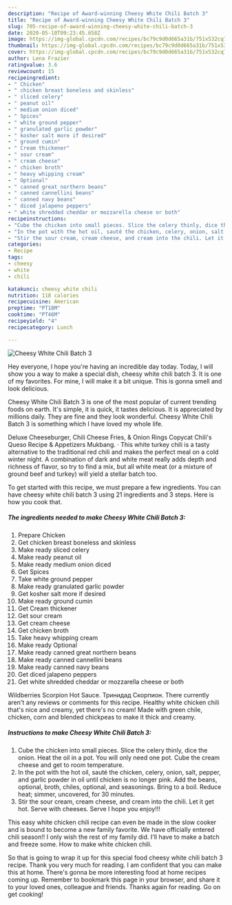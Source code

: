 ```yaml
---
description: "Recipe of Award-winning Cheesy White Chili Batch 3"
title: "Recipe of Award-winning Cheesy White Chili Batch 3"
slug: 705-recipe-of-award-winning-cheesy-white-chili-batch-3
date: 2020-05-10T09:23:45.658Z
image: https://img-global.cpcdn.com/recipes/bc79c9d0d665a31b/751x532cq70/cheesy-white-chili-batch-3-recipe-main-photo.jpg
thumbnail: https://img-global.cpcdn.com/recipes/bc79c9d0d665a31b/751x532cq70/cheesy-white-chili-batch-3-recipe-main-photo.jpg
cover: https://img-global.cpcdn.com/recipes/bc79c9d0d665a31b/751x532cq70/cheesy-white-chili-batch-3-recipe-main-photo.jpg
author: Lena Frazier
ratingvalue: 3.6
reviewcount: 15
recipeingredient:
- " Chicken"
- " chicken breast boneless and skinless"
- " sliced celery"
- " peanut oil"
- " medium onion diced"
- " Spices"
- " white ground pepper"
- " granulated garlic powder"
- " kosher salt more if desired"
- " ground cumin"
- " Cream thickener"
- " sour cream"
- " cream cheese"
- " chicken broth"
- " heavy whipping cream"
- " Optional"
- " canned great northern beans"
- " canned cannellini beans"
- " canned navy beans"
- " diced jalapeno peppers"
- " white shredded cheddar or mozzarella cheese or both"
recipeinstructions:
- "Cube the chicken into small pieces. Slice the celery thinly, dice the onion. Heat the oil in a pot. You will only need one pot. Cube the cream cheese and get to room temperature."
- "In the pot with the hot oil, sauté the chicken, celery, onion, salt, pepper, and garlic powder in oil until chicken is no longer pink. Add the beans, optional, broth, chiles, optional, and seasonings. Bring to a boil. Reduce heat; simmer, uncovered, for 30 minutes."
- "Stir the sour cream, cream cheese, and cream into the chili. Let it get hot. Serve with cheeses. Serve I hope you enjoy!!!"
categories:
- Recipe
tags:
- cheesy
- white
- chili

katakunci: cheesy white chili 
nutrition: 118 calories
recipecuisine: American
preptime: "PT18M"
cooktime: "PT46M"
recipeyield: "4"
recipecategory: Lunch

---
```



![Cheesy White Chili Batch 3](https://img-global.cpcdn.com/recipes/bc79c9d0d665a31b/751x532cq70/cheesy-white-chili-batch-3-recipe-main-photo.jpg)

Hey everyone, I hope you're having an incredible day today. Today, I will show you a way to make a special dish, cheesy white chili batch 3. It is one of my favorites. For mine, I will make it a bit unique. This is gonna smell and look delicious.

Cheesy White Chili Batch 3 is one of the most popular of current trending foods on earth. It's simple, it is quick, it tastes delicious. It is appreciated by millions daily. They are fine and they look wonderful. Cheesy White Chili Batch 3 is something which I have loved my whole life.

Deluxe Cheeseburger, Chili Cheese Fries, &amp; Onion Rings Copycat Chili&#39;s Queso Recipe &amp; Appetizers Mukbang. · This white turkey chili is a tasty alternative to the traditional red chili and makes the perfect meal on a cold winter night. A combination of dark and white meat really adds depth and richness of flavor, so try to find a mix, but all white meat (or a mixture of ground beef and turkey) will yield a stellar batch too.


To get started with this recipe, we must prepare a few ingredients. You can have cheesy white chili batch 3 using 21 ingredients and 3 steps. Here is how you cook that.

<!--inarticleads1-->

##### The ingredients needed to make Cheesy White Chili Batch 3:

1. Prepare  Chicken
1. Get  chicken breast boneless and skinless
1. Make ready  sliced celery
1. Make ready  peanut oil
1. Make ready  medium onion diced
1. Get  Spices
1. Take  white ground pepper
1. Make ready  granulated garlic powder
1. Get  kosher salt more if desired
1. Make ready  ground cumin
1. Get  Cream thickener
1. Get  sour cream
1. Get  cream cheese
1. Get  chicken broth
1. Take  heavy whipping cream
1. Make ready  Optional
1. Make ready  canned great northern beans
1. Make ready  canned cannellini beans
1. Make ready  canned navy beans
1. Get  diced jalapeno peppers
1. Get  white shredded cheddar or mozzarella cheese or both


Wildberries Scorpion Hot Sauce. Тринидад Скорпион. There currently aren&#39;t any reviews or comments for this recipe. Healthy white chicken chili that&#39;s nice and creamy, yet there&#39;s no cream! Made with green chile, chicken, corn and blended chickpeas to make it thick and creamy. 

<!--inarticleads2-->

##### Instructions to make Cheesy White Chili Batch 3:

1. Cube the chicken into small pieces. Slice the celery thinly, dice the onion. Heat the oil in a pot. You will only need one pot. Cube the cream cheese and get to room temperature.
1. In the pot with the hot oil, sauté the chicken, celery, onion, salt, pepper, and garlic powder in oil until chicken is no longer pink. Add the beans, optional, broth, chiles, optional, and seasonings. Bring to a boil. Reduce heat; simmer, uncovered, for 30 minutes.
1. Stir the sour cream, cream cheese, and cream into the chili. Let it get hot. Serve with cheeses. Serve I hope you enjoy!!!


This easy white chicken chili recipe can even be made in the slow cooker and is bound to become a new family favorite. We have officially entered chili season!! I only wish the rest of my family did. I&#39;ll have to make a batch and freeze some. How to make white chicken chili. 

So that is going to wrap it up for this special food cheesy white chili batch 3 recipe. Thank you very much for reading. I am confident that you can make this at home. There's gonna be more interesting food at home recipes coming up. Remember to bookmark this page in your browser, and share it to your loved ones, colleague and friends. Thanks again for reading. Go on get cooking!
